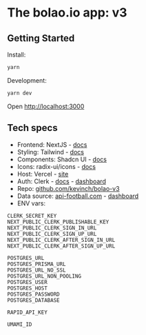 # The bolao.io app: v3

## Getting Started

Install:

```bash
yarn
```

Development:

```bash
yarn dev
```

Open [http://localhost:3000](http://localhost:3000)

## Tech specs

- Frontend: NextJS - [docs](https://nextjs.org/docs)
- Styling: Tailwind - [docs](https://tailwindcss.com/docs/installation)
- Components: Shadcn UI - [docs](https://ui.shadcn.com/docs/components)
- Icons: radix-ui/icons - [docs](https://www.radix-ui.com/icons)
- Host: Vercel - [site](https://vercel.com)
- Auth: Clerk - [docs](https://clerk.com/docs/references/nextjs/overview) - [dashboard](https://dashboard.clerk.com/)
- Repo: [github.com/kevinch/bolao-v3](https://github.com/kevinch/bolao-v3)
- Data source: [api-football.com](https://www.api-football.com/documentation-v3) - [dashboard](https://dashboard.api-football.com/)
- ENV vars:

```
CLERK_SECRET_KEY
NEXT_PUBLIC_CLERK_PUBLISHABLE_KEY
NEXT_PUBLIC_CLERK_SIGN_IN_URL
NEXT_PUBLIC_CLERK_SIGN_UP_URL
NEXT_PUBLIC_CLERK_AFTER_SIGN_IN_URL
NEXT_PUBLIC_CLERK_AFTER_SIGN_UP_URL

POSTGRES_URL
POSTGRES_PRISMA_URL
POSTGRES_URL_NO_SSL
POSTGRES_URL_NON_POOLING
POSTGRES_USER
POSTGRES_HOST
POSTGRES_PASSWORD
POSTGRES_DATABASE

RAPID_API_KEY

UMAMI_ID
```
